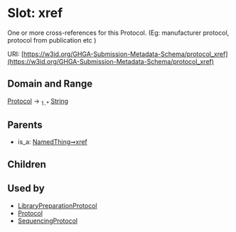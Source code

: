 
# Slot: xref


One or more cross-references for this Protocol.  (Eg: manufacturer protocol, protocol from publication etc )

URI: [https://w3id.org/GHGA-Submission-Metadata-Schema/protocol_xref](https://w3id.org/GHGA-Submission-Metadata-Schema/protocol_xref)


## Domain and Range

[Protocol](Protocol.md) &#8594;  <sub>1..\*</sub> [String](types/String.md)

## Parents

 *  is_a: [NamedThing➞xref](named_thing_xref.md)

## Children


## Used by

 * [LibraryPreparationProtocol](LibraryPreparationProtocol.md)
 * [Protocol](Protocol.md)
 * [SequencingProtocol](SequencingProtocol.md)
